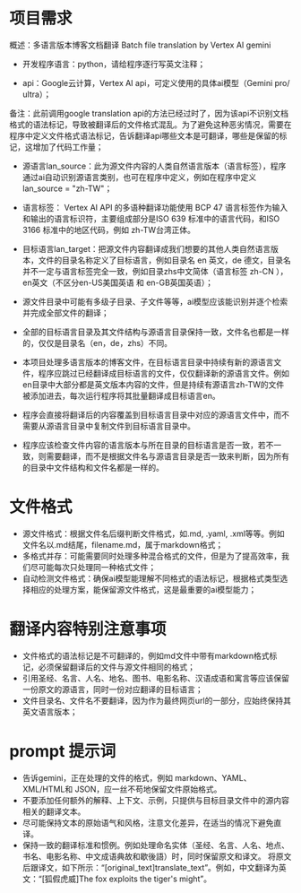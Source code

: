 # 项目需求

概述：多语言版本博客文档翻译
Batch file translation by Vertex AI gemini

- 开发程序语言：python，请给程序逐行写英文注释；

- api：Google云计算，Vertex AI api，可定义使用的具体ai模型（Gemini pro/ ultra）；

备注：此前调用google translation api的方法已经过时了，因为该api不识别文档格式的语法标记，导致被翻译后的文件格式混乱。为了避免这种恶劣情况，需要在程序中定义文件格式语法标记，告诉翻译api哪些文本是可翻译，哪些是保留的标记，这增加了代码工作量；

- 源语言lan_source：此为源文件内容的人类自然语言版本（语言标签），程序通过ai自动识别源语言类别，也可在程序中定义，例如在程序中定义 lan_source = "zh-TW"；

- 语言标签： Vertex AI API 的多语种翻译功能使用 BCP 47 语言标签作为输入和输出的语言标识符，主要组成部分是ISO 639 标准中的语言代码，和ISO 3166 标准中的地区代码，例如 zh-TW台湾正体。

- 目标语言lan_target：把源文件内容翻译成我们想要的其他人类自然语言版本，文件的目录名称定义了目标语言，例如目录名 en 英文，de 德文，目录名并不一定与语言标签完全一致，例如目录zhs中文简体（语言标签 zh-CN ），en英文（不区分en-US美国英语 和 en-GB英国英语）；

- 源文件目录中可能有多级子目录、子文件等等，ai模型应该能识别并逐个检索并完成全部文件的翻译；

- 全部的目标语言目录及其文件结构与源语言目录保持一致，文件名也都是一样的，仅仅是目录名（en，de，zhs）不同。

- 本项目处理多语言版本的博客文件，在目标语言目录中持续有新的源语言文件，程序应跳过已经翻译成目标语言的文件，仅仅翻译新的源语言文件。例如en目录中大部分都是英文版本内容的文件，但是持续有源语言zh-TW的文件被添加进去，每次运行程序将其批量翻译成目标语言en。

- 程序会直接将翻译后的内容覆盖到目标语言目录中对应的源语言文件中，而不需要从源语言目录中复制文件到目标语言目录中。

- 程序应该检查文件内容的语言版本与所在目录的目标语言是否一致，若不一致，则需要翻译，而不是根据文件名与源语言目录是否一致来判断，因为所有的目录中文件结构和文件名都是一样的。



# 文件格式
- 源文件格式：根据文件名后缀判断文件格式，如.md, .yaml, .xml等等。例如文件名以.md结尾，filename.md，属于markdown格式；
- 多格式并存：可能需要同时处理多种混合格式的文件，但是为了提高效率，我们尽可能每次只处理同一种格式文件；
- 自动检测文件格式：确保ai模型能理解不同格式的语法标记，根据格式类型选择相应的处理方案，能保留源文件格式，这是最重要的ai模型能力；


# 翻译内容特别注意事项
- 文件格式的语法标记是不可翻译的，例如md文件中带有markdown格式标记，必须保留翻译后的文件与源文件相同的格式；
- 引用圣经、名言、人名、地名、图书、电影名称、汉语成语和寓言等应该保留一份原文的源语言，同时一份对应翻译的目标语言；
- 文件目录名、文件名不要翻译，因为作为最终网页url的一部分，应始终保持其英文语言版本；


# prompt 提示词

* 告诉gemini，正在处理的文件的格式，例如 markdown、YAML、XML/HTML和 JSON，应一丝不苟地保留文件原始格式。
* 不要添加任何额外的解释、上下文、示例，只提供与目标目录文件中的源内容相关的翻译文本。
* 尽可能保持文本的原始语气和风格，注意文化差异，在适当的情况下避免直译。
* 保持一致的翻译标准和惯例。例如处理命名实体（圣经、名言、人名、地点、书名、电影名称、中文成语典故和歇後語）时，同时保留原文和译文。
将原文后跟译文，如下所示：“[original_text]translate_text”。例如，中文翻译为英文：“[狐假虎威]The fox exploits the tiger's might”。
